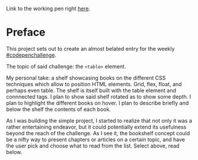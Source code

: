 Link to the working pen right [here](https://codepen.io/borntofrappe/full/yqPoqO/).

# Preface

This project sets out to create an almost belated entry for the weekly [#codepenchallenge](https://codepen.io/challenges/2018/july/). 

The topic of said challenge: the `<table>` element. 

My personal take: a shelf showcasing books on the different CSS techniques which allow to position HTML elements. Grid, flex, float, and perhaps even table. The shelf is itself built with the table element and connnected tags. I plan to show said shelf rotated as to show some depth. I plan to highlight the different books on hover. I plan to describe briefly and below the shelf the contents of each book. 

As I was building the simple project, I started to realize that not only it was a rather entertaining endeavor, but it could potentially extend its usefulness beyond the reach of the challenge. As I see it, the bookshelf concept could be a nifty way to present chapters or articles on a certain topic, and have the user pick and choose what to read from the list. Select above, read below. 
